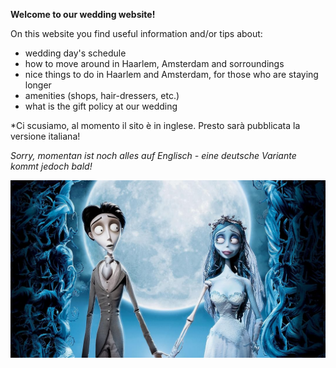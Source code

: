 
**Welcome to our wedding website!**

On this website you find useful information and/or tips about:

- wedding day's schedule
- how to move around in Haarlem, Amsterdam and sorroundings
- nice things to do in Haarlem and Amsterdam, for those who are staying longer
- amenities (shops, hair-dressers, etc.)
- what is the gift policy at our wedding

*Ci scusiamo, al momento il sito è in inglese. Presto sarà pubblicata la versione italiana!

*Sorry, momentan ist noch alles auf Englisch - eine deutsche Variante kommt jedoch bald!*

![corpsebride](corpsebride.jpg)
